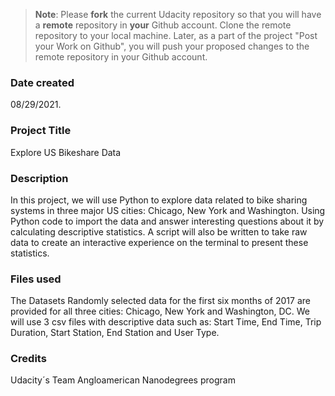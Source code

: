 >**Note**: Please **fork** the current Udacity repository so that you will have a **remote** repository in **your** Github account. Clone the remote repository to your local machine. Later, as a part of the project "Post your Work on Github", you will push your proposed changes to the remote repository in your Github account.

### Date created
08/29/2021.

### Project Title
Explore US Bikeshare Data

### Description
In this project, we will use Python to explore data related to bike sharing systems in three major US cities: Chicago, New York and Washington. Using Python code to import the data and answer interesting questions about it by calculating descriptive statistics. A script will also be written to take raw data to create an interactive experience on the terminal to present these statistics.

### Files used
The Datasets
Randomly selected data for the first six months of 2017 are provided for all three cities: Chicago, New York and Washington, DC.
We will use 3 csv files with descriptive data such as: Start Time, End Time, Trip Duration, Start Station, End Station and User Type.

### Credits
Udacity´s Team 
Angloamerican Nanodegrees program

